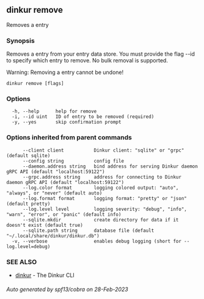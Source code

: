 ## dinkur remove

Removes a entry

### Synopsis

Removes a entry from your entry data store.
You must provide the flag --id to specify which entry to remove.
No bulk removal is supported.

Warning: Removing a entry cannot be undone!

```
dinkur remove [flags]
```

### Options

```
  -h, --help      help for remove
  -i, --id uint   ID of entry to be removed (required)
  -y, --yes       skip confirmation prompt
```

### Options inherited from parent commands

```
      --client client           Dinkur client: "sqlite" or "grpc" (default sqlite)
      --config string           config file
      --daemon.address string   bind address for serving Dinkur daemon gRPC API (default "localhost:59122")
      --grpc.address string     address for connecting to Dinkur daemon gRPC API (default "localhost:59122")
      --log.color format        logging colored output: "auto", "always", or "never" (default auto)
      --log.format format       logging format: "pretty" or "json" (default pretty)
      --log.level level         logging severity: "debug", "info", "warn", "error", or "panic" (default info)
      --sqlite.mkdir            create directory for data if it doesn't exist (default true)
      --sqlite.path string      database file (default "~/.local/share/dinkur/dinkur.db")
  -v, --verbose                 enables debug logging (short for --log.level=debug)
```

### SEE ALSO

* [dinkur](dinkur.md)	 - The Dinkur CLI

###### Auto generated by spf13/cobra on 28-Feb-2023
